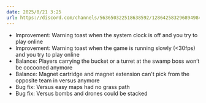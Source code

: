 ```yaml
---
date: 2025/8/21 3:25
url: https://discord.com/channels/563650322518638592/1286425832968949840/1407792708998664343
---
```

- Improvement: Warning toast when the system clock is off and you try to play online
- Improvement: Warning toast when the game is running slowly (<30fps) and you try to play online
- Balance: Players carrying the bucket or a turret at the swamp boss won’t be cocooned anymore
- Balance: Magnet cartridge and magnet extension can't pick from the opposite team in versus anymore
- Bug fix: Versus easy maps had no grass path
- Bug fix: Versus bombs and drones could be stacked